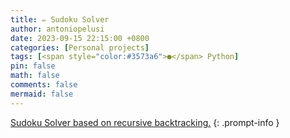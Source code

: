 ```yaml
---
title: ✏️ Sudoku Solver
author: antoniopelusi
date: 2023-09-15 22:15:00 +0800
categories: [Personal projects]
tags: [<span style="color:#3573a6">●</span> Python]
pin: false
math: false
comments: false
mermaid: false
---
```


[GithubLink]: https://github.com/antoniopelusi/Sudoku-Solver

[Sudoku Solver based on recursive backtracking.][GithubLink]
{: .prompt-info }